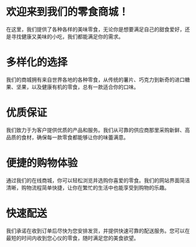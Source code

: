 # 欢迎来到我们的零食商城！

在这里，我们提供了各种各样的美味零食，无论你是想要满足自己的甜食爱好，还是寻找健康又美味的小吃，我们都能满足你的需求。

# 多样化的选择

我们的商城拥有来自世界各地的各种零食，从传统的薯片、巧克力到新奇的进口糖果、坚果，以及健康有机的零食，总有一款适合你的口味。

# 优质保证

我们致力于为客户提供优质的产品和服务。我们从可靠的供应商那里采购新鲜、高品质的食材，确保每一款零食都能够让你的味蕾满意。

# 便捷的购物体验

通过我们的在线商城，你可以轻松浏览并选购你喜爱的零食。我们的网站界面简洁清晰，购物流程简单快捷，让你在繁忙的生活中也能享受到购物的乐趣。
# 快速配送

我们承诺在收到订单后尽快为您安排发货，并提供快速可靠的配送服务。您可以在最短的时间内收到您心仪的零食，随时满足您的美食欲望。
